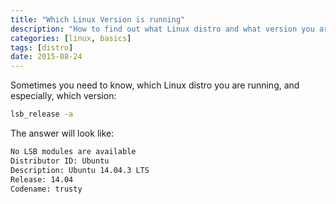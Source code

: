 ```yaml
---
title: "Which Linux Version is running"
description: "How to find out what Linux distro and what version you are running"
categories: [linux, basics]
tags: [distro]
date: 2015-08-24
---
```


Sometimes you need to know, which Linux distro you are running, and especially, which version:

```bash
lsb_release -a
```
The answer will look like:
```bash
No LSB modules are available
Distributor ID: Ubuntu
Description: Ubuntu 14.04.3 LTS
Release: 14.04
Codename: trusty
```
